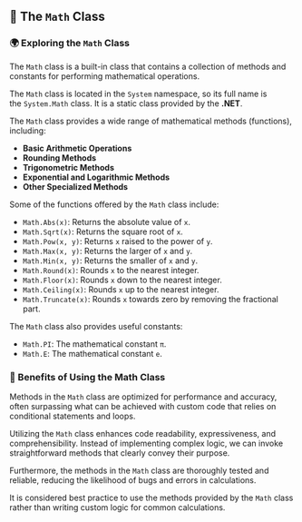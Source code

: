 ## 🔢 The `Math` Class

### 🌍 Exploring the `Math` Class

The `Math` class is a built-in class that contains a collection of methods and constants for performing mathematical operations.

The `Math` class is located in the `System` namespace, so its full name is the `System.Math` class. It is a static class provided by the **.NET**.

The `Math` class provides a wide range of mathematical methods (functions), including:

- **Basic Arithmetic Operations**
- **Rounding Methods**
- **Trigonometric Methods**
- **Exponential and Logarithmic Methods**
- **Other Specialized Methods**

Some of the functions offered by the `Math` class include:

- `Math.Abs(x)`: Returns the absolute value of `x`.
- `Math.Sqrt(x)`: Returns the square root of `x`.
- `Math.Pow(x, y)`: Returns `x` raised to the power of `y`.
- `Math.Max(x, y)`: Returns the larger of `x` and `y`.
- `Math.Min(x, y)`: Returns the smaller of `x` and `y`.
- `Math.Round(x)`: Rounds `x` to the nearest integer.
- `Math.Floor(x)`: Rounds `x` down to the nearest integer.
- `Math.Ceiling(x)`: Rounds `x` up to the nearest integer.
- `Math.Truncate(x)`: Rounds `x` towards zero by removing the fractional part.

The `Math` class also provides useful constants:

- `Math.PI`: The mathematical constant `π`.
- `Math.E`: The mathematical constant `e`.

### 📘 Benefits of Using the Math Class

Methods in the `Math` class are optimized for performance and accuracy, often surpassing what can be achieved with custom code that relies on conditional statements and loops.

Utilizing the `Math` class enhances code readability, expressiveness, and comprehensibility. Instead of implementing complex logic, we can invoke straightforward methods that clearly convey their purpose.

Furthermore, the methods in the `Math` class are thoroughly tested and reliable, reducing the likelihood of bugs and errors in calculations.

It is considered best practice to use the methods provided by the `Math` class rather than writing custom logic for common calculations.